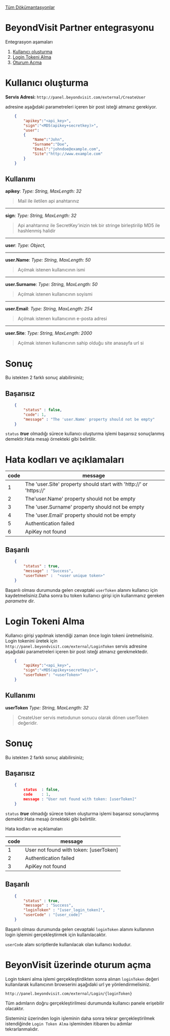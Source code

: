 [Tüm Dökümantasyonlar](https://github.com/KozaDigital/BeyondVisitDocumentation/blob/master/README.md)

BeyondVisit Partner entegrasyonu
===================

Entegrasyon aşamaları 
1. [Kullanıcı oluşturma](#user)
2. [Login Tokeni Alma](#anahtar)
3. [Oturum Açma](#oturum)



<a name="user"></a>
Kullanıcı oluşturma 
===================================
**Servis Adresi:** ``http://panel.beyondvisit.com/external/CreateUser``

adresine aşağıdaki parametreleri içeren bir post isteği atmanız gerekiyor.
```json    
    {
        "apikey":"<api_key>",
        "sign":"<MD5(apikey+secretkey)>",
        "user":
        {
            "Name":"John",
            "Surname":"Doe",
            "Email":"johndoe@example.com",
            "Site":"http://www.example.com"
        }
    }
```
## Kullanımı
**apikey**:
*Type: String,*
*MaxLength: 32*

>Mail ile iletilen api anahtarınız


----------


**sign**:
*Type: String,*
*MaxLength: 32*

>Api anahtarınız ile SecretKey'inizin tek bir stringe birleştirilip MD5 ile hashlenmiş halidir

----------


**user**:
*Type: Object,*

----------


**user.Name**:
*Type: String,*
*MaxLength: 50*
>Açılmak istenen kullanıcının ismi

----------


**user.Surname**:
*Type: String,*
*MaxLength: 50*
>Açılmak istenen kullanıcının soyismi

----------


**user.Email**:
*Type: String,*
*MaxLength: 254*
>Açılmak istenen kullanıcının e-posta adresi

----------


**user.Site**:
*Type: String,*
*MaxLength: 2000*
>Açılmak istenen kullanıcının sahip olduğu site anasayfa url si



Sonuç
======
Bu istekten 2 farklı sonuç alabilirsiniz;

## Başarısız
```json
    { 
        "status" : false,
        "code": 1,
        "message" : "The 'user.Name' property should not be empty" 
    }
```
`status` ***true*** olmadığı sürece kullanıcı oluşturma işlemi başarısız sonuçlanmış demektir.Hata mesajı örnekteki gibi belirtilir.

Hata kodları ve açıklamaları
============================
| code | message                                                            |
|------|--------------------------------------------------------------------|
| 1    | The 'user.Site' property should start with 'http://' or 'https://' |
| 2    | The'user.Name' property should not be empty                        |
| 3    | The 'user.Surname' property should not be empty                    |
| 4    | The 'user.Email' property should not be empty                      |
| 5    | Authentication failed                                              |
| 6    | ApiKey not found                                                   |


## Başarılı
```json
    { 
        "status" : true,
        "message" : "Success", 
        "userToken" :  "<user unique token>"
    }
```
Başarılı olması durumunda gelen cevaptaki `userToken` alanını kullanıcı için kaydetmelisiniz.Daha sonra bu token kullanıcı girişi için kullanmanız gereken _parametre_ dir.

<a name="anahtar"></a>
Login Tokeni Alma 
================

Kullanıcı girişi yapılmak istendiği zaman önce login tokeni üretmelisiniz. 
Login tokenini üretek için ``http://panel.beyondvisit.com/external/LoginToken`` servis adresine aşağıdaki parametreleri içeren bir post isteği atmanız gerekmektedir.
```json
    {
        "apiKey":"<api_key>",
        "sign":"<MD5(apikey+secretkey)>",
        "userToken": "<userToken>"
    }
```
## Kullanımı
**userToken**
*Type: String,*
*MaxLength: 32*
>CreateUser servis metodunun sonucu olarak dönen userToken değeridir.


Sonuç
======
Bu istekten 2 farklı sonuç alabilirsiniz;

## Başarısız
```json
    { 
        status  : false,
        code    : 1, 
        message : "User not found with token: [userToken]" 
    }
```
`status` ***true*** olmadığı sürece token oluşturma işlemi başarısız sonuçlanmış demektir.Hata mesajı örnekteki gibi belirtilir.

Hata kodları ve açıklamaları

| code | message                                 |
|------|-----------------------------------------|
| 1    | User not found with token: [userToken]  |
| 2    | Authentication failed                   |
| 3    | ApiKey not found                        |

## Başarılı
```json
    { 
        "status" : true, 
        "message" : "Success", 
        "loginToken" : "[user_login_token]",
        "userCode" : "[user_code]"
    }
```
Başarılı olması durumunda gelen cevaptaki `loginToken` alanını kullanının login işlemini gerçekleştirmek için kullanılacaktır.

`userCode` alanı scriptlerde kullanılacak olan kullanıcı kodudur.


<a name="oturum"></a>
BeyonVisit üzerinde oturum açma 
=============================

Login tokeni alma işlemi gerçekleştirdikten sonra alınan `loginToken` değeri kullanılarak kullanıcının browserini aşağıdaki url ye yönlendirmelisiniz.

    http://panel.beyondvisit.com/external/Login/{loginToken}

Tüm adımların doğru gerçekleştirilmesi durumunda kullanıcı panele erişebilir olacaktır.

Sisteminiz üzerinden login işleminin daha sonra tekrar gerçekleştirilmek istendiğinde `Login Token Alma` işleminden itibaren bu adımlar tekrarlanmalıdır.
